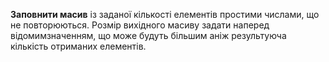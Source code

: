 **Заповнити масив** із заданої кількості елементів простими числами, що не повторюються.  Розмір вихідного масиву задати наперед відомимзначенням, що може будуть більшим аніж результуюча кількість отриманих елементів.
